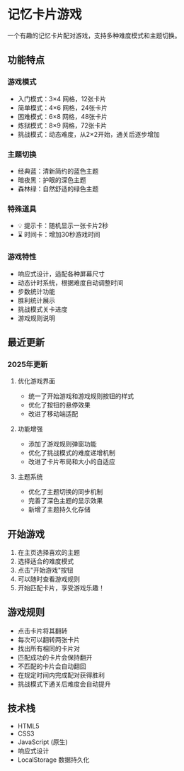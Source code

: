 # 记忆卡片游戏

一个有趣的记忆卡片配对游戏，支持多种难度模式和主题切换。

## 功能特点

### 游戏模式
- 入门模式：3×4 网格，12张卡片
- 简单模式：4×6 网格，24张卡片
- 困难模式：6×8 网格，48张卡片
- 炼狱模式：8×9 网格，72张卡片
- 挑战模式：动态难度，从2×2开始，通关后逐步增加

### 主题切换
- 经典蓝：清新简约的蓝色主题
- 暗夜黑：护眼的深色主题
- 森林绿：自然舒适的绿色主题

### 特殊道具
- 💡 提示卡：随机显示一张卡片2秒
- ⌛ 时间卡：增加30秒游戏时间

### 游戏特性
- 响应式设计，适配各种屏幕尺寸
- 动态计时系统，根据难度自动调整时间
- 步数统计功能
- 胜利统计展示
- 挑战模式关卡进度
- 游戏规则说明

## 最近更新

### 2025年更新
1. 优化游戏界面
   - 统一了开始游戏和游戏规则按钮的样式
   - 优化了按钮的悬停效果
   - 改进了移动端适配

2. 功能增强
   - 添加了游戏规则弹窗功能
   - 优化了挑战模式的难度递增机制
   - 改进了卡片布局和大小的自适应

3. 主题系统
   - 优化了主题切换的同步机制
   - 完善了深色主题的显示效果
   - 新增了主题持久化存储

## 开始游戏
1. 在主页选择喜欢的主题
2. 选择适合的难度模式
3. 点击"开始游戏"按钮
4. 可以随时查看游戏规则
5. 开始匹配卡片，享受游戏乐趣！

## 游戏规则
- 点击卡片将其翻转
- 每次可以翻转两张卡片
- 找出所有相同的卡片对
- 匹配成功的卡片会保持翻开
- 不匹配的卡片会自动翻回
- 在规定时间内完成配对获得胜利
- 挑战模式下通关后难度会自动提升

## 技术栈
- HTML5
- CSS3
- JavaScript (原生)
- 响应式设计
- LocalStorage 数据持久化 